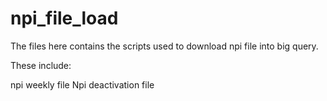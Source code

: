 # npi_file_load

The files here contains the scripts used to download npi file into big query.

These include:

npi weekly file
Npi deactivation file
